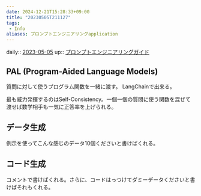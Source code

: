 ```yaml
---
date: 2024-12-21T15:28:33+09:00
title: "20230505T211127"
tags:
 - Info
aliases: プロンプトエンジニアリングapplication
---
```


daily:: [2023-05-05](/Daily_Note/2023-05-05.md)
up:: [プロンプトエンジニアリングガイド](../Info/プロンプトエンジニアリングガイド.md)


## PAL (Program-Aided Language Models)

質問に対して使うプログラム関数を一緒に渡す。
LangChainで出来る。

最も威力発揮するのはSelf-Consistency。一個一個の質問に使う関数を混ぜて渡せば数学相手も一気に正答率を上げられる。

## データ生成

例示を使ってこんな感じのデータ10個くださいと書けばくれる。

## コード生成

コメントで書けばくれる。さらに、コードはっつけてダミーデータくださいと書けばそれもくれる。